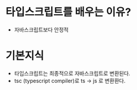 # 타입스크립트를 배우는 이유?
+ 자바스크립트보다 안정적

# 기본지식
+ 타입스크립트는 최종적으로 자바스크립트로 변환된다.
+ tsc (typescript compiler)로 ts -> js 로 변환환다.
